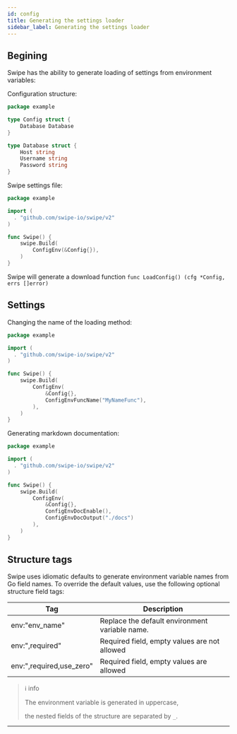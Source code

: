 ```yaml
---
id: config
title: Generating the settings loader
sidebar_label: Generating the settings loader
---
```

## Begining

Swipe has the ability to generate loading of settings from environment variables:

Configuration structure:

```go
package example

type Config struct {
    Database Database
}

type Database struct {
    Host string
    Username string
    Password string
}
```

Swipe settings file:

```go
package example

import (
  . "github.com/swipe-io/swipe/v2"
)

func Swipe() {
    swipe.Build(
		ConfigEnv(&Config{}),
	)
}
```

Swipe will generate a download function `func LoadConfig() (cfg *Config, errs []error)`

## Settings

Changing the name of the loading method:

```go
package example

import (
  . "github.com/swipe-io/swipe/v2"
)

func Swipe() {
    swipe.Build(
		ConfigEnv(
		    &Config{},
		    ConfigEnvFuncName("MyNameFunc"),
		),
	)
}
```

Generating markdown documentation:

```go
package example

import (
  . "github.com/swipe-io/swipe/v2"
)

func Swipe() {
    swipe.Build(
		ConfigEnv(
		    &Config{},
		    ConfigEnvDocEnable(),
		    ConfigEnvDocOutput("./docs")
		),
	)
}
```

## Structure tags

Swipe uses idiomatic defaults to generate environment variable names from Go field names.
To override the default values, use the following optional structure field tags:


| Tag | Description |
| - | - |
| env:"env_name" | Replace the default environment variable name. |
| env:",required" | Required field, empty values are not allowed |
| env:",required,use_zero" | Required field, empty values are allowed |

> ℹ️ info
>
> The environment variable is generated in uppercase,
>
> the nested fields of the structure are separated by `_`.

---
